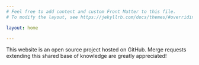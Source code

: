 ```yaml
---
# Feel free to add content and custom Front Matter to this file.
# To modify the layout, see https://jekyllrb.com/docs/themes/#overriding-theme-defaults

layout: home

---
```


This website is an open source project hosted on GitHub. Merge requests extending this shared base of knowledge are greatly appreciated!
